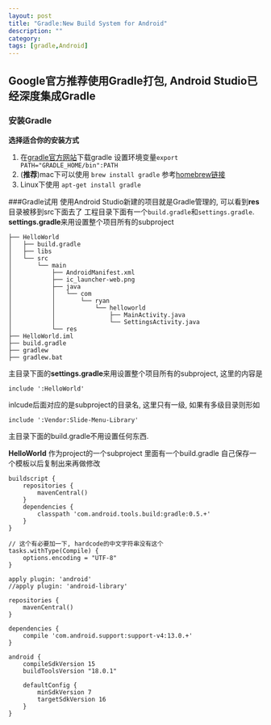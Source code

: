 ```yaml
---
layout: post
title: "Gradle:New Build System for Android"
description: ""
category:
tags: [gradle,Android]
---
```



## Google官方推荐使用Gradle打包, Android Studio已经深度集成Gradle



### 安装Gradle

**选择适合你的安装方式**

1. 在[gradle官方网站](http://www.gradle.org/downloads)下载gradle
设置环境变量`export PATH="GRADLE_HOME/bin":PATH`
2. (**推荐**)mac下可以使用 `brew install gradle`  参考[homebrew链接](http://brew.sh)
3. Linux下使用 `apt-get install gradle`

###Gradle试用
使用Android Studio新建的项目就是Gradle管理的, 可以看到**res**目录被移到src下面去了
工程目录下面有一个`build.gradle`和`settings.gradle`. **settings.gradle**来用设置整个项目所有的subproject

	├── HelloWorld
	│   ├── build.gradle
	│   ├── libs
	│   └── src
	│       └── main
	│           ├── AndroidManifest.xml
	│           ├── ic_launcher-web.png
	│           ├── java
	│           │   └── com
	│           │       └── ryan
	│           │           └── helloworld
	│           │               ├── MainActivity.java
	│           │               └── SettingsActivity.java
	│           └── res
	├── HelloWorld.iml
	├── build.gradle
	├── gradlew
	├── gradlew.bat

主目录下面的**settings.gradle**来用设置整个项目所有的subproject, 这里的内容是

    include ':HelloWorld'

inlcude后面对应的是subproject的目录名, 这里只有一级, 如果有多级目录则形如

	include ':Vendor:Slide-Menu-Library'

主目录下面的build.gradle不用设置任何东西.

**HelloWorld** 作为project的一个subproject 里面有一个build.gradle 自己保存一个模板以后复制出来再做修改


	buildscript {
	    repositories {
    	    mavenCentral()
	    }
    	dependencies {
        	classpath 'com.android.tools.build:gradle:0.5.+'
		}
	}

	// 这个有必要加一下, hardcode的中文字符串没有这个
	tasks.withType(Compile) {
    	options.encoding = "UTF-8"
	}

	apply plugin: 'android'
	//apply plugin: 'android-library'

	repositories {
    	mavenCentral()
	}

	dependencies {
    	compile 'com.android.support:support-v4:13.0.+'
	}

	android {
    	compileSdkVersion 15
	    buildToolsVersion "18.0.1"

    	defaultConfig {
        	minSdkVersion 7
	        targetSdkVersion 16
    	}
	}
